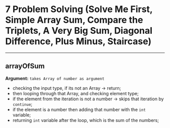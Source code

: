 # 7 Problem Solving (Solve Me First, Simple Array Sum, Compare the Triplets, A Very Big Sum, Diagonal Difference, Plus Minus, Staircase)
---
## arrayOfSum
**Argument:** `takes Array of number as argument`
 - checking the input type, if its not an Array -> return;
 - then looping through that Array, and checking element type;
 - if the element from the iteration is not a number -> skips that iteration by `continue`;
 - if the element is a number then adding that number with the `int` variable;
 - returning `int` variable after the loop, which is the sum of the numbers;